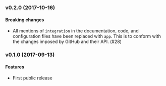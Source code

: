 <a name="v0.2.0"></a>
### v0.2.0 (2017-10-16)

#### Breaking changes

* All mentions of `integration` in the documentation, code, and configuration
  files have been replaced with `app`. This is to conform with the changes imposed
  by GitHub and their API. (#28)

<a name="v0.1.0"></a>
### v0.1.0 (2017-09-13)

#### Features

* First public release
